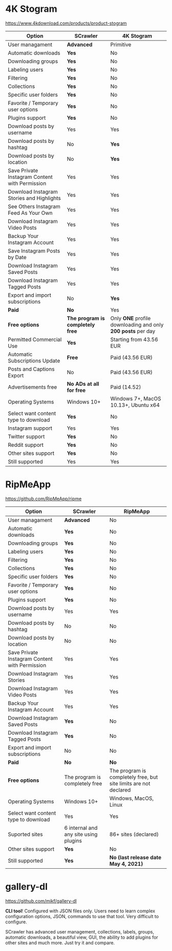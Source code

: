 # 4K Stogram

https://www.4kdownload.com/products/product-stogram

| Option | SCrawler | 4K Stogram |
| ---- | ---- | ---- |
| User managament | **Advanced** | Primitive |
| Automatic downloads | **Yes** | No |
| Downloading groups | **Yes** | No |
| Labeling users | **Yes** | No |
| Filtering | **Yes** | No |
| Collections | **Yes** | No |
| Specific user folders | **Yes** | No |
| Favorite / Temporary user options | **Yes** | No |
| Plugins support | **Yes** | No |
| Download posts by username | Yes | Yes |
| Download posts by hashtag | No | **Yes** |
| Download posts by location | No | **Yes** |
| Save Private Instagram Content with Permission| Yes | Yes |
| Download Instagram Stories and Highlights | Yes | Yes |
| See Others Instagram Feed As Your Own | Yes | Yes |
| Download Instagram Video Posts | Yes | Yes |
| Backup Your Instagram Account | Yes | Yes |
| Save Instagram Posts by Date | Yes | Yes |
| Download Instagram Saved Posts | Yes | Yes |
| Download Instagram Tagged Posts | Yes | Yes |
| Export and import subscriptions | No | **Yes** |
| **Paid** | **No** | Yes |
| **Free options** | **The program is completely free** | Only **ONE** profile downloading and only **200 posts** per day |
| Permitted Commercial Use | **Yes** | Starting from 43.56 EUR |
| Automatic Subscriptions Update | **Free** | Paid (43.56 EUR) |
| Posts and Captions Export | No | Paid (43.56 EUR) |
| Advertisements free | **No ADs at all for free** | Paid (14.52) |
| Operating Systems | Windows 10+ | Windows 7+, MacOS 10.13+, Ubuntu x64 |
| Select want content type to download | **Yes** | No |
| Instagram support | Yes | Yes |
| Twitter support | **Yes** | No |
| Reddit support | **Yes** | No |
| Other sites support | **Yes** | No |
| Still supported | Yes | Yes |

# RipMeApp

https://github.com/RipMeApp/ripme

| Option | SCrawler | RipMeApp |
| ---- | ---- | ---- |
| User managament | **Advanced** | No |
| Automatic downloads | **Yes** | No |
| Downloading groups | **Yes** | No |
| Labeling users | **Yes** | No |
| Filtering | **Yes** | No |
| Collections | **Yes** | No |
| Specific user folders | **Yes** | No |
| Favorite / Temporary user options | **Yes** | No |
| Plugins support | **Yes** | No |
| Download posts by username | Yes | Yes |
| Download posts by hashtag | No | No |
| Download posts by location | No | No |
| Save Private Instagram Content with Permission| Yes | Yes |
| Download Instagram Stories | Yes | Yes |
| Download Instagram Video Posts | Yes | Yes |
| Backup Your Instagram Account | Yes | Yes |
| Download Instagram Saved Posts | **Yes** | No |
| Download Instagram Tagged Posts | **Yes** | No |
| Export and import subscriptions | No | No |
| **Paid** | **No** | **No** |
| **Free options** | The program is completely free | The program is completely free, but site limits are not declared |
| Operating Systems | Windows 10+ | Windows, MacOS, Linux |
| Select want content type to download | Yes | Yes |
| Suported sites | 6 internal and any site using plugins | 86+ sites (declared) |
| Other sites support | **Yes** | No |
| Still supported | **Yes** | **No (last release date May 4, 2021)** |

# gallery-dl

https://github.com/mikf/gallery-dl


**CLI tool**! Configured with JSON files only. Users need to learn complex configuration options, JSON, commands to use that tool. Very difficult to configure.

SCrawler has advanced user management, collections, labels, groups, automatic downloads, a beautiful view, GUI, the ability to add plugins for other sites and much more. Just try it and compare.